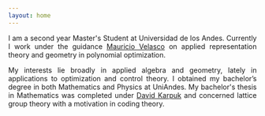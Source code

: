 ```yaml
---
layout: home
---
```


<p align="justify"> I am a second year Master's Student at Universidad de los Andes. Currently I work under the guidance <a href="http://wwwprof.uniandes.edu.co/~mvelasco/Velasco.html">Mauricio Velasco</a> on applied representation theory and geometry in polynomial optimization. </p>

<p align="justify"> My interests lie broadly in applied algebra and geometry, lately in applications to optimization and control theory. I obtained my bachelor’s degree in both Mathematics and Physics at UniAndes. My bachelor's thesis in Mathematics was completed under <a href="https://sites.google.com/view/davidkarpuk/home">David Karpuk</a> and concerned lattice group theory with a motivation in coding theory. </p>
